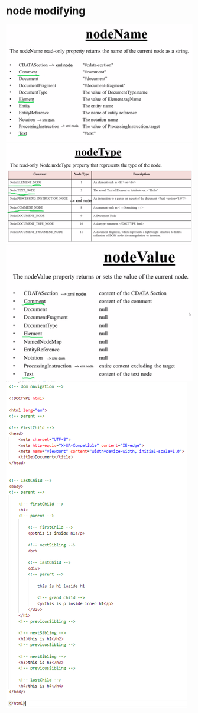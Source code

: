 # node modifying

![node name](..\node_name.png "node name values") ![node type](..\node_type.png "node type values") ![node value](..\node_value.png "node values") ![dom navigation](..\dom_navigation.png "node relationship")